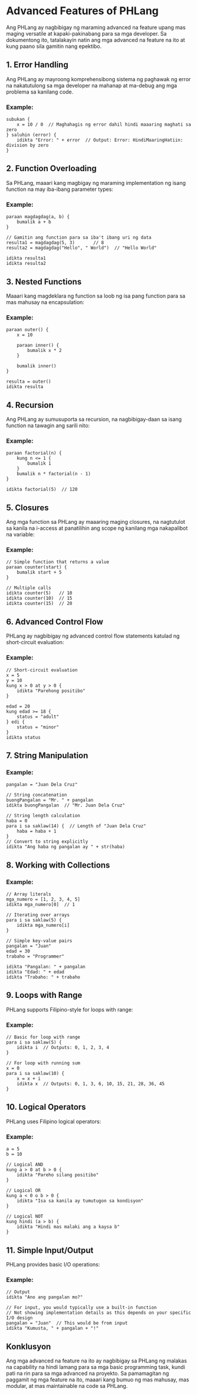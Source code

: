 # Advanced Features of PHLang

Ang PHLang ay nagbibigay ng maraming advanced na feature upang mas maging versatile at kapaki-pakinabang para sa mga developer. Sa dokumentong ito, tatalakayin natin ang mga advanced na feature na ito at kung paano sila gamitin nang epektibo.

## 1. Error Handling

Ang PHLang ay mayroong komprehensibong sistema ng paghawak ng error na nakatutulong sa mga developer na mahanap at ma-debug ang mga problema sa kanilang code.

### Example:
```ph
subukan {
    x = 10 / 0  // Maghahagis ng error dahil hindi maaaring maghati sa zero
} saluhin (error) {
    idikta "Error: " + error  // Output: Error: HindiMaaringHatiin: division by zero
}
```

## 2. Function Overloading

Sa PHLang, maaari kang magbigay ng maraming implementation ng isang function na may iba-ibang parameter types:

### Example:
```ph
paraan magdagdag(a, b) {
    bumalik a + b
}

// Gamitin ang function para sa iba't ibang uri ng data
resulta1 = magdagdag(5, 3)       // 8
resulta2 = magdagdag("Hello", " World")  // "Hello World"

idikta resulta1
idikta resulta2
```

## 3. Nested Functions

Maaari kang magdeklara ng function sa loob ng isa pang function para sa mas mahusay na encapsulation:

### Example:
```ph
paraan outer() {
    x = 10
    
    paraan inner() {
        bumalik x * 2
    }
    
    bumalik inner()
}

resulta = outer()
idikta resulta
```

## 4. Recursion

Ang PHLang ay sumusuporta sa recursion, na nagbibigay-daan sa isang function na tawagin ang sarili nito:

### Example:
```ph
paraan factorial(n) {
    kung n <= 1 {
        bumalik 1
    }
    bumalik n * factorial(n - 1)
}

idikta factorial(5)  // 120
```

## 5. Closures

Ang mga function sa PHLang ay maaaring maging closures, na nagtutulot sa kanila na i-access at panatilihin ang scope ng kanilang mga nakapalibot na variable:

### Example:
```ph
// Simple function that returns a value
paraan counter(start) {
    bumalik start + 5
}

// Multiple calls
idikta counter(5)   // 10
idikta counter(10)  // 15
idikta counter(15)  // 20
```

## 6. Advanced Control Flow

PHLang ay nagbibigay ng advanced control flow statements katulad ng short-circuit evaluation:

### Example:
```ph
// Short-circuit evaluation
x = 5
y = 10
kung x > 0 at y > 0 {
    idikta "Parehong positibo"
}

edad = 20  
kung edad >= 18 {
    status = "adult"
} edi {
    status = "minor"
}
idikta status  
```

## 7. String Manipulation

### Example:
```ph
pangalan = "Juan Dela Cruz"

// String concatenation
buongPangalan = "Mr. " + pangalan
idikta buongPangalan  // "Mr. Juan Dela Cruz"

// String length calculation
haba = 0
para i sa saklaw(14) {  // Length of "Juan Dela Cruz"
    haba = haba + 1
}
// Convert to string explicitly
idikta "Ang haba ng pangalan ay " + str(haba)
```

## 8. Working with Collections

### Example:
```ph
// Array literals
mga_numero = [1, 2, 3, 4, 5]
idikta mga_numero[0]  // 1

// Iterating over arrays
para i sa saklaw(5) {
    idikta mga_numero[i]
}

// Simple key-value pairs
pangalan = "Juan"
edad = 30
trabaho = "Programmer"

idikta "Pangalan: " + pangalan
idikta "Edad: " + edad
idikta "Trabaho: " + trabaho
```

## 9. Loops with Range

PHLang supports Filipino-style for loops with range:

### Example:
```ph
// Basic for loop with range
para i sa saklaw(5) {
    idikta i  // Outputs: 0, 1, 2, 3, 4
}

// For loop with running sum
x = 0
para i sa saklaw(10) {
    x = x + i
    idikta x  // Outputs: 0, 1, 3, 6, 10, 15, 21, 28, 36, 45
}
```

## 10. Logical Operators

PHLang uses Filipino logical operators:

### Example:
```ph
a = 5
b = 10

// Logical AND
kung a > 0 at b > 0 {
    idikta "Pareho silang positibo"
}

// Logical OR
kung a < 0 o b > 0 {
    idikta "Isa sa kanila ay tumutugon sa kondisyon"
}

// Logical NOT
kung hindi (a > b) {
    idikta "Hindi mas malaki ang a kaysa b"
}
```

## 11. Simple Input/Output

PHLang provides basic I/O operations:

### Example:
```ph
// Output
idikta "Ano ang pangalan mo?"

// For input, you would typically use a built-in function
// Not showing implementation details as this depends on your specific I/O design
pangalan = "Juan"  // This would be from input
idikta "Kumusta, " + pangalan + "!"
```

## Konklusyon

Ang mga advanced na feature na ito ay nagbibigay sa PHLang ng malakas na capability na hindi lamang para sa mga basic programming task, kundi pati na rin para sa mga advanced na proyekto. Sa pamamagitan ng paggamit ng mga feature na ito, maaari kang bumuo ng mas mahusay, mas modular, at mas maintainable na code sa PHLang.